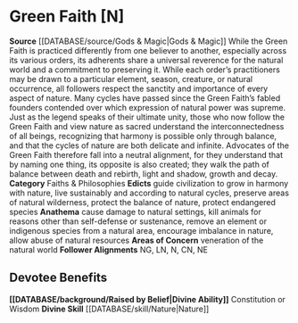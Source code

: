 ﻿---
ability:
- Constitution
- Wisdom
ability_boost:
- Constitution
- Wisdom
alignment: N
deity:
- '[[DATABASE/deity/Green Faith|Green Faith]]'
deity_category: Faiths & Philosophies
follower_alignment:
- CN
- LN
- N
- NE
- NG
id: '22'
name: Green Faith
rarity: Common
skill:
- '[[DATABASE/skill/Nature|Nature]]'
source: '[[DATABASE/source/Gods & Magic|Gods & Magic]]'
type: Deity

---
# Green Faith [N]

**Source** [[DATABASE/source/Gods & Magic|Gods & Magic]] 
While the Green Faith is practiced differently from one believer to another, especially across its various orders, its adherents share a universal reverence for the natural world and a commitment to preserving it. While each order’s practitioners may be drawn to a particular element, season, creature, or natural occurrence, all followers respect the sanctity and importance of every aspect of nature.
 Many cycles have passed since the Green Faith’s fabled founders contended over which expression of natural power was supreme. Just as the legend speaks of their ultimate unity, those who now follow the Green Faith and view nature as sacred understand the interconnectedness of all beings, recognizing that harmony is possible only through balance, and that the cycles of nature are both delicate and infinite. Advocates of the Green Faith therefore fall into a neutral alignment, for they understand that by naming one thing, its opposite is also created; they walk the path of balance between death and rebirth, light and shadow, growth and decay.
**Category** Faiths & Philosophies
**Edicts** guide civilization to grow in harmony with nature, live sustainably and according to natural cycles, preserve areas of natural wilderness, protect the balance of nature, protect endangered species
**Anathema** cause damage to natural settings, kill animals for reasons other than self-defense or sustenance, remove an element or indigenous species from a natural area, encourage imbalance in nature, allow abuse of natural resources
**Areas of Concern** veneration of the natural world
**Follower Alignments** NG, LN, N, CN, NE

## Devotee Benefits

**[[DATABASE/background/Raised by Belief|Divine Ability]]** Constitution or Wisdom
**Divine Skill** [[DATABASE/skill/Nature|Nature]]